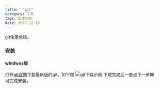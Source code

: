 ```yaml
---
title:  "git"
category: 工具
tags: 版本控制
date: 2017-12-18
---
```

git使用总结。
<!-- more -->
### 安装
#### windwos版
打开[git官网](https://git-scm.com/)下载最新版的git，如下图
![git下载示例](/assets/img/2017/12-18-1.png)
下载完成后一直点下一步即可完成安装。